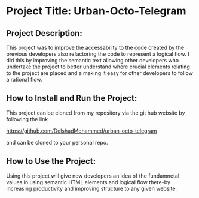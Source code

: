 # Project Title: Urban-Octo-Telegram

## Project Description:

This project was to improve the accessability to the code created by the previous developers also refactoring the code to represent a logical flow. I did this by improving the semantic text allowing other developers who undertake the project to better understand where crucial elements relating to the project are placed and a making it easy for other developers to follow a rational flow.

## How to Install and Run the Project:

This project can be cloned from my repository via the git hub website
by following the link

https://github.com/DelshadMohammed/urban-octo-telegram

and can be cloned to your personal repo.

## How to Use the Project:

Using this project will give new developers an idea of the fundamnetal values in using semantic HTML elements and logical flow there-by increasing productivity and
improving structure to any given website.
